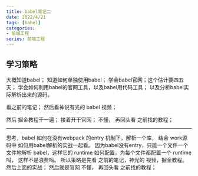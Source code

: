 ```yaml
---
title: babel笔记二
date: 2022/4/21
tags: [babel]
categories: 
- 前端工程
series: 前端工程
---
```





## 学习策略
大概知道babel；
知道如何单独使用babel；
学会babel官网；这个估计要四五天；
学会如何利用babel的官网工具，以及babel用代码工具；
以及分析babel实际解析出来的源码。

看之前的笔记；
然后看神说有光的 babel 视频；



然后 掘金教程干一遍；
接着开干官网；
不懂，
再回头看 之前找的教程；


-----


思考，babel 如何在没有webpack 的entry 机制下，解析一个库， 结合 work源码中 如何用babel解析的实战一起看。
因为babel没有entry，只能一个文件一个文件地解析 babel，这样它的 runtime 如何配置，为每个文件都配置一个 runtime吗，
这样不是浪费吗。
所以策略是先看 之前的笔记，神光的 视频，掘金教程。
然后上面的实战；
然后就是官网
不懂，
再回头看 之前找的教程；

